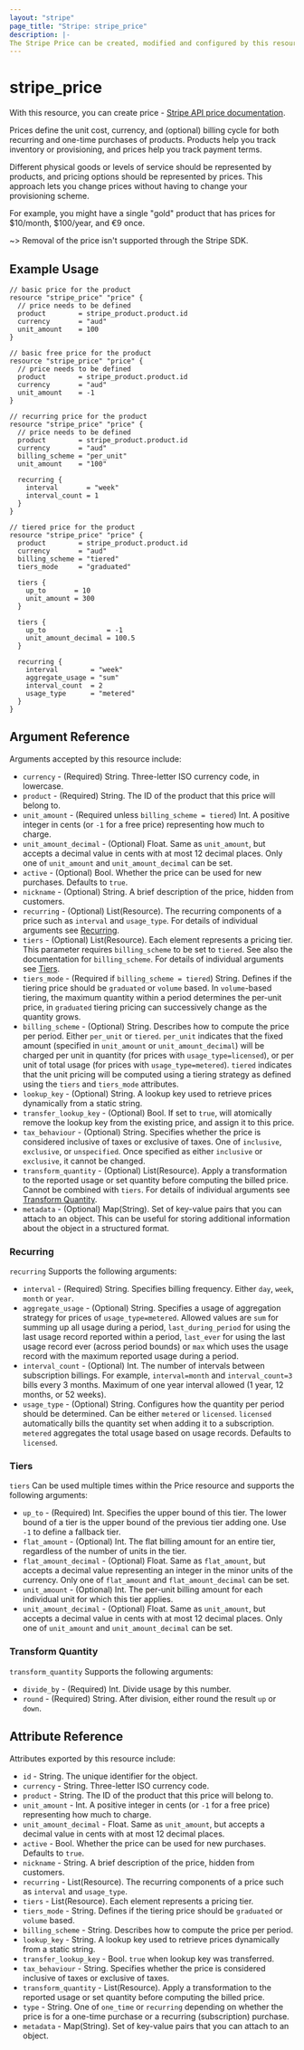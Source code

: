 ```yaml
---
layout: "stripe"
page_title: "Stripe: stripe_price"
description: |-
The Stripe Price can be created, modified and configured by this resource.
---
```


# stripe_price

With this resource, you can create price - [Stripe API price documentation](https://stripe.com/docs/api/prices).

Prices define the unit cost, currency, and (optional) billing cycle for both recurring and one-time purchases of 
products. Products help you track inventory or provisioning, and prices help you track payment terms. 

Different physical goods or levels of service should be represented by products, and pricing options should be 
represented by prices. This approach lets you change prices without having to change your provisioning scheme.

For example, you might have a single "gold" product that has prices for $10/month, $100/year, and €9 once.

~> Removal of the price isn't supported through the Stripe SDK.

## Example Usage

```hcl
// basic price for the product
resource "stripe_price" "price" {
  // price needs to be defined
  product        = stripe_product.product.id
  currency       = "aud"
  unit_amount    = 100
}

// basic free price for the product
resource "stripe_price" "price" {
  // price needs to be defined
  product        = stripe_product.product.id
  currency       = "aud"
  unit_amount    = -1
}

// recurring price for the product
resource "stripe_price" "price" {
  // price needs to be defined
  product        = stripe_product.product.id
  currency       = "aud"
  billing_scheme = "per_unit"
  unit_amount    = "100"

  recurring {
    interval       = "week"
    interval_count = 1
  }
}

// tiered price for the product
resource "stripe_price" "price" {
  product        = stripe_product.product.id
  currency       = "aud"
  billing_scheme = "tiered"
  tiers_mode     = "graduated"

  tiers {
    up_to       = 10
    unit_amount = 300
  }
  
  tiers {
    up_to               = -1
    unit_amount_decimal = 100.5
  }

  recurring {
    interval        = "week"
    aggregate_usage = "sum"
    interval_count  = 2
    usage_type      = "metered"
  }
}

```

## Argument Reference

Arguments accepted by this resource include:

* `currency` - (Required) String. Three-letter ISO currency code, in lowercase.
* `product` - (Required) String. The ID of the product that this price will belong to.
* `unit_amount` - (Required unless `billing_scheme = tiered`) Int. A positive integer in cents (or `-1` for a free price) representing how much to charge.
* `unit_amount_decimal` - (Optional) Float. Same as `unit_amount`, but accepts a decimal value in cents with at most 12 decimal places. Only one of `unit_amount` and `unit_amount_decimal` can be set.
* `active` - (Optional) Bool. Whether the price can be used for new purchases. Defaults to `true`.
* `nickname` - (Optional) String. A brief description of the price, hidden from customers.
* `recurring` - (Optional) List(Resource). The recurring components of a price such as `interval` and `usage_type`. For details of individual arguments see [Recurring](#recurring).
* `tiers` - (Optional) List(Resource). Each element represents a pricing tier. This parameter requires `billing_scheme` to be set to `tiered`. See also the documentation for `billing_scheme`. For details of individual arguments see [Tiers](#tiers).
* `tiers_mode` - (Required if `billing_scheme = tiered`) String. Defines if the tiering price should be `graduated` or `volume` based. In `volume`-based tiering, the maximum quantity within a period determines the per-unit price, in `graduated` tiering pricing can successively change as the quantity grows.
* `billing_scheme` - (Optional) String. Describes how to compute the price per period. Either `per_unit` or `tiered`. `per_unit` indicates that the fixed amount (specified in `unit_amount` or `unit_amount_decimal`) will be charged per unit in quantity (for prices with `usage_type=licensed`), or per unit of total usage (for prices with `usage_type=metered`). `tiered` indicates that the unit pricing will be computed using a tiering strategy as defined using the `tiers` and `tiers_mode` attributes.
* `lookup_key` - (Optional) String. A lookup key used to retrieve prices dynamically from a static string.
* `transfer_lookup_key` - (Optional) Bool. If set to `true`, will atomically remove the lookup key from the existing price, and assign it to this price.
* `tax_behaviour` - (Optional) String. Specifies whether the price is considered inclusive of taxes or exclusive of taxes. One of `inclusive`, `exclusive`, or `unspecified`. Once specified as either `inclusive` or `exclusive`, it cannot be changed.
* `transform_quantity` - (Optional) List(Resource). Apply a transformation to the reported usage or set quantity before computing the billed price. Cannot be combined with `tiers`. For details of individual arguments see [Transform Quantity](#transform_quantity).
* `metadata` - (Optional) Map(String). Set of key-value pairs that you can attach to an object. This can be useful for storing additional information about the object in a structured format.

### Recurring

`recurring` Supports the following arguments:

* `interval` - (Required) String. Specifies billing frequency. Either `day`, `week`, `month` or `year`.
* `aggregate_usage` - (Optional) String. Specifies a usage of aggregation strategy for prices of `usage_type=metered`. Allowed values are `sum` for summing up all usage during a period, `last_during_period` for using the last usage record reported within a period, `last_ever` for using the last usage record ever (across period bounds) or `max` which uses the usage record with the maximum reported usage during a period.
* `interval_count` - (Optional) Int. The number of intervals between subscription billings. For example, `interval=month` and `interval_count=3` bills every 3 months. Maximum of one year interval allowed (1 year, 12 months, or 52 weeks).
* `usage_type` - (Optional) String. Configures how the quantity per period should be determined. Can be either `metered` or `licensed`. `licensed` automatically bills the quantity set when adding it to a subscription. `metered` aggregates the total usage based on usage records. Defaults to `licensed`.

### Tiers

`tiers` Can be used multiple times within the Price resource and supports the following arguments:

* `up_to` - (Required) Int. Specifies the upper bound of this tier. The lower bound of a tier is the upper bound of the previous tier adding one. Use `-1` to define a fallback tier.
* `flat_amount` - (Optional) Int. The flat billing amount for an entire tier, regardless of the number of units in the tier.
* `flat_amount_decimal` - (Optional) Float. Same as `flat_amount`, but accepts a decimal value representing an integer in the minor units of the currency. Only one of `flat_amount` and `flat_amount_decimal` can be set.
* `unit_amount` - (Optional) Int. The per-unit billing amount for each individual unit for which this tier applies.
* `unit_amount_decimal` - (Optional) Float. Same as `unit_amount`, but accepts a decimal value in cents with at most 12 decimal places. Only one of `unit_amount` and `unit_amount_decimal` can be set.

### Transform Quantity

`transform_quantity` Supports the following arguments:

* `divide_by` - (Required) Int. Divide usage by this number.
* `round` - (Required) String. After division, either round the result `up` or `down`.

## Attribute Reference

Attributes exported by this resource include:

* `id` - String. The unique identifier for the object.
* `currency` - String. Three-letter ISO currency code.
* `product` - String. The ID of the product that this price will belong to.
* `unit_amount` - Int. A positive integer in cents (or `-1` for a free price) representing how much to charge.
* `unit_amount_decimal` - Float. Same as `unit_amount`, but accepts a decimal value in cents with at most 12 decimal places.
* `active` - Bool. Whether the price can be used for new purchases. Defaults to `true`.
* `nickname` - String. A brief description of the price, hidden from customers.
* `recurring` - List(Resource). The recurring components of a price such as `interval` and `usage_type`. 
* `tiers` - List(Resource). Each element represents a pricing tier. 
* `tiers_mode` - String. Defines if the tiering price should be `graduated` or `volume` based.
* `billing_scheme` - String. Describes how to compute the price per period. 
* `lookup_key` - String. A lookup key used to retrieve prices dynamically from a static string.
* `transfer_lookup_key` - Bool. `true` when lookup key was transferred.
* `tax_behaviour` - String. Specifies whether the price is considered inclusive of taxes or exclusive of taxes.
* `transform_quantity` - List(Resource). Apply a transformation to the reported usage or set quantity before computing the billed price. 
* `type` - String. One of `one_time` or `recurring` depending on whether the price is for a one-time purchase or a recurring (subscription) purchase.
* `metadata` - Map(String). Set of key-value pairs that you can attach to an object.